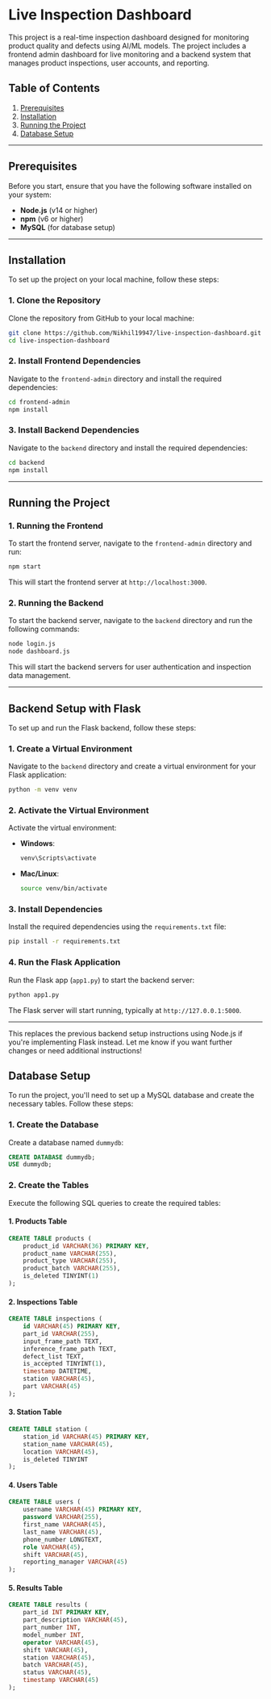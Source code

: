 # Live Inspection Dashboard

This project is a real-time inspection dashboard designed for monitoring product quality and defects using AI/ML models. The project includes a frontend admin dashboard for live monitoring and a backend system that manages product inspections, user accounts, and reporting.

## Table of Contents

1. [Prerequisites](#prerequisites)
2. [Installation](#installation)
3. [Running the Project](#running-the-project)
4. [Database Setup](#database-setup)

---

## Prerequisites

Before you start, ensure that you have the following software installed on your system:

- **Node.js** (v14 or higher)
- **npm** (v6 or higher)
- **MySQL** (for database setup)

---

## Installation

To set up the project on your local machine, follow these steps:

### 1. Clone the Repository

Clone the repository from GitHub to your local machine:

```bash
git clone https://github.com/Nikhil19947/live-inspection-dashboard.git
cd live-inspection-dashboard
```

### 2. Install Frontend Dependencies

Navigate to the `frontend-admin` directory and install the required dependencies:

```bash
cd frontend-admin
npm install
```

### 3. Install Backend Dependencies

Navigate to the `backend` directory and install the required dependencies:

```bash
cd backend
npm install
```

---

## Running the Project

### 1. Running the Frontend

To start the frontend server, navigate to the `frontend-admin` directory and run:

```bash
npm start
```

This will start the frontend server at `http://localhost:3000`.

### 2. Running the Backend

To start the backend server, navigate to the `backend` directory and run the following commands:

```bash
node login.js
node dashboard.js
```

This will start the backend servers for user authentication and inspection data management.

---

## Backend Setup with Flask

To set up and run the Flask backend, follow these steps:

### 1. Create a Virtual Environment

Navigate to the `backend` directory and create a virtual environment for your Flask application:

```bash
python -m venv venv
```

### 2. Activate the Virtual Environment

Activate the virtual environment:

- **Windows**:
  ```bash
  venv\Scripts\activate
  ```
- **Mac/Linux**:
  ```bash
  source venv/bin/activate
  ```

### 3. Install Dependencies

Install the required dependencies using the `requirements.txt` file:

```bash
pip install -r requirements.txt
```

### 4. Run the Flask Application

Run the Flask app (`app1.py`) to start the backend server:

```bash
python app1.py
```

The Flask server will start running, typically at `http://127.0.0.1:5000`.

---

This replaces the previous backend setup instructions using Node.js if you're implementing Flask instead. Let me know if you want further changes or need additional instructions!

## Database Setup

To run the project, you'll need to set up a MySQL database and create the necessary tables. Follow these steps:

### 1. Create the Database

Create a database named `dummydb`:

```sql
CREATE DATABASE dummydb;
USE dummydb;
```

### 2. Create the Tables

Execute the following SQL queries to create the required tables:

#### 1. Products Table

```sql
CREATE TABLE products (
    product_id VARCHAR(36) PRIMARY KEY,
    product_name VARCHAR(255),
    product_type VARCHAR(255),
    product_batch VARCHAR(255),
    is_deleted TINYINT(1)
);
```

#### 2. Inspections Table

```sql
CREATE TABLE inspections (
    id VARCHAR(45) PRIMARY KEY,
    part_id VARCHAR(255),
    input_frame_path TEXT,
    inference_frame_path TEXT,
    defect_list TEXT,
    is_accepted TINYINT(1),
    timestamp DATETIME,
    station VARCHAR(45),
    part VARCHAR(45)
);
```

#### 3. Station Table

```sql
CREATE TABLE station (
    station_id VARCHAR(45) PRIMARY KEY,
    station_name VARCHAR(45),
    location VARCHAR(45),
    is_deleted TINYINT
);
```

#### 4. Users Table

```sql
CREATE TABLE users (
    username VARCHAR(45) PRIMARY KEY,
    password VARCHAR(255),
    first_name VARCHAR(45),
    last_name VARCHAR(45),
    phone_number LONGTEXT,
    role VARCHAR(45),
    shift VARCHAR(45),
    reporting_manager VARCHAR(45)
);
```

#### 5. Results Table

```sql
CREATE TABLE results (
    part_id INT PRIMARY KEY,
    part_description VARCHAR(45),
    part_number INT,
    model_number INT,
    operator VARCHAR(45),
    shift VARCHAR(45),
    station VARCHAR(45),
    batch VARCHAR(45),
    status VARCHAR(45),
    timestamp VARCHAR(45)
);
```
